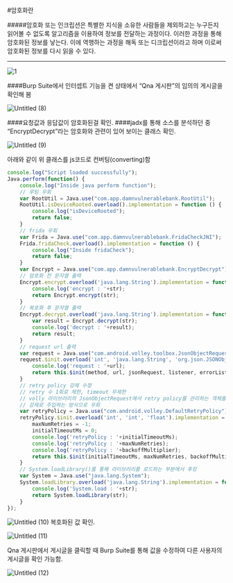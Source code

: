 #암호화란

#####암호화 또는 인크립션은 특별한 지식을 소유한 사람들을 제외하고는 누구든지 읽어볼 수 없도록 알고리즘을 이용하여 정보를 전달하는 과정이다.     이러한 과정을 통해 암호화된 정보를 낳는다. 이에 역행하는 과정을 해독 또는 디크립션이라고 하며 이로써 암호화된 정보를 다시 읽을 수 있다.

---





![1](https://user-images.githubusercontent.com/53963779/200760339-236b07b9-0b5e-4595-b774-c542494241ba.png)


####Burp Suite에서 인터셉트 기능을 켠 상태에서 “Qna 게시판”의 임의의 게시글을 확인해 봄


![Untitled (8)](https://user-images.githubusercontent.com/53963779/200765947-f73bb9d0-4311-4e87-b230-2ff2262616f4.png)

####요청값과 응답값이 암호화된걸 확인. 
####jadx를 통해 소스를 분석하던 중 “EncryptDecrypt”라는 암호화와 관련이 있어 보이는 클래스 확인.

![Untitled (9)](https://user-images.githubusercontent.com/53963779/200766723-a6a09d62-1ff1-458e-8619-be920ef15362.png)


아래와 같이 위 클래스를 js코드로 컨버팅(converting)함

```javascript
console.log("Script loaded successfully");
Java.perform(function() {
    console.log("Inside java perform function");
    // 루팅 우회
    var RootUtil = Java.use("com.app.damnvulnerablebank.RootUtil");
    RootUtil.isDeviceRooted.overload().implementation = function () {
        console.log("isDeviceRooted");
        return false;
    }
    // frida 우회
    var Frida = Java.use("com.app.damnvulnerablebank.FridaCheckJNI");
    Frida.fridaCheck.overload().implementation = function () {
        console.log("Inside fridaCheck");
        return false;
    }
    var Encrypt = Java.use("com.app.damnvulnerablebank.EncryptDecrypt");
    // 암호화 전 문자열 출력
    Encrypt.encrypt.overload('java.lang.String').implementation = function (str) {
        console.log('encrypt : '+str);
        return Encrypt.encrypt(str);
    }
    // 복호화 후 문자열 출력
    Encrypt.decrypt.overload('java.lang.String').implementation = function (str) {
        var result = Encrypt.decrypt(str);
        console.log('decrypt : '+result);
        return result;
    }
    // request url 출력
    var request = Java.use("com.android.volley.toolbox.JsonObjectRequest")
    request.$init.overload('int', 'java.lang.String', 'org.json.JSONObject', 'com.android.volley.Response$Listener', 'com.android.volley.Response$ErrorListener').implementation = function (method, url, jsonRequest, listener, errorListener) {
        console.log('request : '+url);
        return this.$init(method, url, jsonRequest, listener, errorListener);
    }
    // retry policy 강제 수정
    // retry 수 1회로 제한, timeout 무제한
    // volly 라이브러리의 JsonObjectRequest에서 retry policy를 관리하는 객체를 생성하는 부분에서
    // 강제로 주입하는 방식으로 우회
    var retryPolicy = Java.use("com.android.volley.DefaultRetryPolicy")
    retryPolicy.$init.overload('int', 'int', 'float').implementation = function (initialTimeoutMs, maxNumRetries, backoffMultiplier) {
        maxNumRetries = -1;
        initialTimeoutMs = 0;
        console.log('retryPolicy : '+initialTimeoutMs);
        console.log('retryPolicy : '+maxNumRetries);
        console.log('retryPolicy : '+backoffMultiplier);
        return this.$init(initialTimeoutMs, maxNumRetries, backoffMultiplier);
    }
    // System.loadLibrary()를 통해 라이브러리를 로드하는 부분에서 후킹
    var System = Java.use("java.lang.System");
    System.loadLibrary.overload('java.lang.String').implementation = function (str) {
        console.log('System.load : '+str);
        return System.loadLibrary(str);
    }
});
```

![Untitled (10)](https://user-images.githubusercontent.com/53963779/200767028-35929f01-0f27-42e2-8042-faae3e986a96.png)
복호화된 값 확인.

![Untitled (11)](https://user-images.githubusercontent.com/53963779/200767115-29e51579-0c37-4293-b925-e99f564212be.png)

Qna 게시판에서 게시글을 클릭할 때 Burp Suite를 통해 값을 수정하여 다른 사용자의 게시글을 확인 가능함.

![Untitled (12)](https://user-images.githubusercontent.com/53963779/200767272-44fef888-4f04-4f1b-a0cf-1bb39952568a.png)

